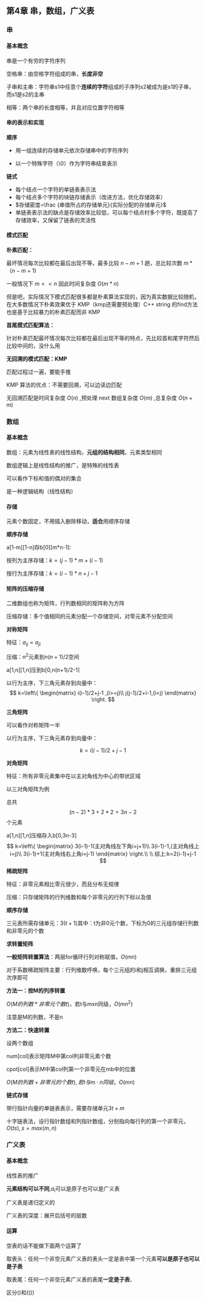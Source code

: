 ## 第4章 串，数组，广义表

### 串

#### 基本概念

串是一个有穷的字符序列

空格串：由空格字符组成的串，**长度非空**

子串和主串：字符串s1中任意个**连续的字符**组成的子序列s2被成为是s1的子串，而s1是s2的主串

相等：两个串的长度相等，并且对应位置字符相等



#### 串的表示和实现

**顺序**

* 用一组连续的存储单元依次存储串中的字符序列

* 以一个特殊字符（\0）作为字符串结束表示

**链式**

* 每个结点一个字符的单链表表示法
* 每个结点多个字符的块链存储表示（改进方法，优化存储效率）
* $存储密度=\frac {串值所占的存储单元}{实际分配的存储单元}$
* 单链表表示法的缺点是存储效率比较低，可以每个结点村多个字符，既提高了存储效率，又保留了链表的灵活性



#### **模式匹配**

**朴素匹配：**

最坏情况每次比较都在最后出现不等，最多比较 $n-m+1$ 趟，总比较次数 $m*（n-m+1)$

一般情况下 $m<<n$ 因此时间复杂度 $O(m*n)$



但是吧，实际情况下模式匹配很多都是朴素算法实现的，因为真实数据比较随机，在大多数情况下朴素效果优于 KMP（kmp还需要预处理）C++ string 的find方法也是基于比较暴力的朴素匹配而非 KMP

**首尾模式匹配算法：**

针对朴素匹配最坏情况每次比较都在最后出现不等的特点，先比较首和尾字符然后比较中间的，没什么用

**无回溯的模式匹配：KMP**

匹配过程过一遍，要能手推



KMP 算法的优点：不需要回溯，可以边读边匹配

无回溯匹配是时间复杂度 $O(n)$ ,预处理 next 数组复杂度 $O(m)$  ,总复杂度 $O(n+m)$

### 数组

#### 基本概念

数组：元素为线性表的线性结构，**元组的结构相同**，元素类型相同

数组逻辑上是线性结构的推广，是特殊的线性表

可以看作下标和值的偶对的集合

是一种逻辑结构（线性结构）

#### 存储

元素个数固定，不用插入删除移动，**适合**用顺序存储

**顺序存储**

a[1-m]\[1-n]存b[0]\[m*n-1]:

按列为主序存储：$k=(j-1)*m+(i-1)$

按行为主序存储：$k=(i-1)*n+j-1$



#### 矩阵的压缩存储

二维数组也称为矩阵，行列数相同的矩阵称为方阵

压缩存储：多个值相同的元素分配一个存储空间，对零元素不分配空间



**对称矩阵**

特征：$a_{ij}=a_{ji}$

压缩：$n^2$元素到$n(n+1)/2$空间

a[1,n]\[1,n]压到b[0,n(n+1)/2-1]

以行为主序，下三角元素存到向量中：
$$
k=\left\{
\begin{matrix}
 i(i-1)/2+j-1 ,(i>=j)\\
 j(j-1)/2+i-1,(i<j)
\end{matrix}
\right.
$$


**三角矩阵**

可以看作对称矩阵一半

以行为主序，下三角元素存到向量中：

$$k=i(i-1)/2+j-1$$



**对角矩阵**

特征：所有非零元素集中在以主对角线为中心的带状区域

以三对角矩阵为例

总共$$(n-2)*3+2*2=3n-2$$个元素

a[1,n]\[1,n]压缩存入b[0,3n-3]
$$
k=\left\{
\begin{matrix}
 3(i-1)-1(主对角线左下角i=j+1)\\
 3(i-1)-1,(主对角线上i=j)\\
 3(i-1)+1(主对角线右上角i=j-1)
\end{matrix}
\right.\\
\\
综上:k=2(i-1)+j-1
$$
**稀疏矩阵**



特征：非零元素相比零元很少，而且分布无规律

压缩：只存储矩阵的行列维数和每个非零元的行列下标以及值



**顺序存储**

三元表所需存储单元：$3(t+1)$其中：t为非0元个数，下标为0的三元组存储行列数和非零元的个数

**求转置矩阵**

**一般矩阵转置算法**：两层for循环行列对称赋值，$O(mn)$



对于系数稀疏矩阵主要：行列维数呼唤，每个三元组的i和j相互调换，重排三元组次序即可

**方法一：按M的列序转置**

$O(M的列数*非零元个数t)$，若t与mxn同级，$O(mn^2)$

注意是M的列数，不是n



**方法二：快速转置**

设两个数组

num[col]表示矩阵M中第col列非零元素个数

cpot[col]表示M中第col列第一个非零元在mb中的位置

$O(M的列数+非零元的个数t),若t与m\cdot n同级，O(mn)$





**链式存储**

带行指针向量的单链表表示，需要存储单元$3t+m$

十字链表法，设行指针数组和列指针数组，分别指向每行列的第一个非零元，$O(ts),s=max(m,n)$





### 广义表

#### 基本概念

线性表的推广

**元素结构可以不同**,$a_i$可以是原子也可以是广义表

广义表是递归定义的

广义表的深度：展开后括号的层数



#### 运算

空表的话不能做下面两个运算了

取表头：任何一个非空元素广义表的表头一定是表中第一个元素**可以是原子也可以是子表**

取表尾：任何一个非空元素广义表的表尾**一定是子表**、



区分()和(())

